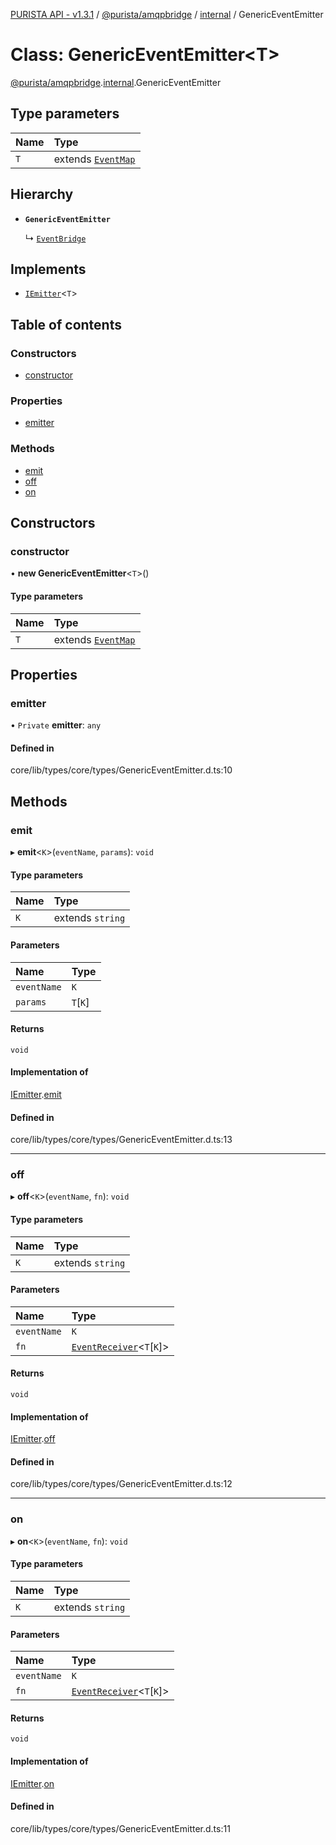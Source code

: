 [PURISTA API - v1.3.1](../README.md) / [@purista/amqpbridge](../modules/purista_amqpbridge.md) / [internal](../modules/purista_amqpbridge.internal.md) / GenericEventEmitter

# Class: GenericEventEmitter<T\>

[@purista/amqpbridge](../modules/purista_amqpbridge.md).[internal](../modules/purista_amqpbridge.internal.md).GenericEventEmitter

## Type parameters

| Name | Type |
| :------ | :------ |
| `T` | extends [`EventMap`](../modules/purista_amqpbridge.internal.md#eventmap) |

## Hierarchy

- **`GenericEventEmitter`**

  ↳ [`EventBridge`](purista_amqpbridge.internal.EventBridge.md)

## Implements

- [`IEmitter`](../interfaces/purista_amqpbridge.internal.IEmitter.md)<`T`\>

## Table of contents

### Constructors

- [constructor](purista_amqpbridge.internal.GenericEventEmitter.md#constructor)

### Properties

- [emitter](purista_amqpbridge.internal.GenericEventEmitter.md#emitter)

### Methods

- [emit](purista_amqpbridge.internal.GenericEventEmitter.md#emit)
- [off](purista_amqpbridge.internal.GenericEventEmitter.md#off)
- [on](purista_amqpbridge.internal.GenericEventEmitter.md#on)

## Constructors

### constructor

• **new GenericEventEmitter**<`T`\>()

#### Type parameters

| Name | Type |
| :------ | :------ |
| `T` | extends [`EventMap`](../modules/purista_amqpbridge.internal.md#eventmap) |

## Properties

### emitter

• `Private` **emitter**: `any`

#### Defined in

core/lib/types/core/types/GenericEventEmitter.d.ts:10

## Methods

### emit

▸ **emit**<`K`\>(`eventName`, `params`): `void`

#### Type parameters

| Name | Type |
| :------ | :------ |
| `K` | extends `string` |

#### Parameters

| Name | Type |
| :------ | :------ |
| `eventName` | `K` |
| `params` | `T`[`K`] |

#### Returns

`void`

#### Implementation of

[IEmitter](../interfaces/purista_amqpbridge.internal.IEmitter.md).[emit](../interfaces/purista_amqpbridge.internal.IEmitter.md#emit)

#### Defined in

core/lib/types/core/types/GenericEventEmitter.d.ts:13

___

### off

▸ **off**<`K`\>(`eventName`, `fn`): `void`

#### Type parameters

| Name | Type |
| :------ | :------ |
| `K` | extends `string` |

#### Parameters

| Name | Type |
| :------ | :------ |
| `eventName` | `K` |
| `fn` | [`EventReceiver`](../modules/purista_amqpbridge.internal.md#eventreceiver)<`T`[`K`]\> |

#### Returns

`void`

#### Implementation of

[IEmitter](../interfaces/purista_amqpbridge.internal.IEmitter.md).[off](../interfaces/purista_amqpbridge.internal.IEmitter.md#off)

#### Defined in

core/lib/types/core/types/GenericEventEmitter.d.ts:12

___

### on

▸ **on**<`K`\>(`eventName`, `fn`): `void`

#### Type parameters

| Name | Type |
| :------ | :------ |
| `K` | extends `string` |

#### Parameters

| Name | Type |
| :------ | :------ |
| `eventName` | `K` |
| `fn` | [`EventReceiver`](../modules/purista_amqpbridge.internal.md#eventreceiver)<`T`[`K`]\> |

#### Returns

`void`

#### Implementation of

[IEmitter](../interfaces/purista_amqpbridge.internal.IEmitter.md).[on](../interfaces/purista_amqpbridge.internal.IEmitter.md#on)

#### Defined in

core/lib/types/core/types/GenericEventEmitter.d.ts:11
